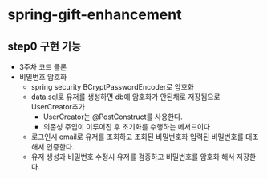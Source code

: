 # spring-gift-enhancement

## step0 구현 기능

- 3주차 코드 클론
- 비밀번호 암호화
  - spring security BCryptPasswordEncoder로 암호화
  - data.sql로 유저를 생성하면 db에 암호화가 안된채로 저장됨으로 UserCreator추가
    - UserCreator는 @PostConstruct를 사용한다.
    - 의존성 주입이 이루어진 후 초기화를 수행하는 메서드이다
  - 로그인시 email로 유저를 조회하고 조회된 비밀번호화 입력된 비밀번호를 대조해서 인증한다.
  - 유저 생성과 비밀번호 수정시 유저를 검증하고 비밀번호를 암호화 해서 저장한다.